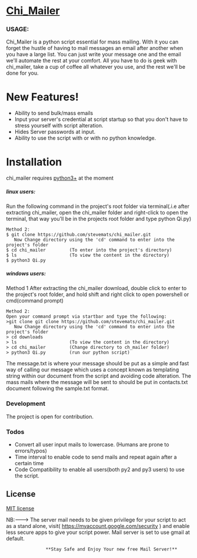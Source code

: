 #  [Chi_Mailer](https://github.com/stevemats/chi_mailer)

### USAGE:

Chi_Mailer is a  python script essential for mass mailing. With it you can forget the
hustle of having to mail messages an email after another when you have a large list. 
You can just write your message one and the email we'll automate the rest at your comfort.
All you have to do is geek with chi_mailer, take a cup of coffee all whatever you
use, and the rest we'll be done for you.

# New Features!
 - Ability to send bulk/mass emails
 - Input your server's credential at script startup so that you don't have to stress yourself with script alteration.
 - Hides Server passwords at input.
 - Ability to use the script with or with no python knowledge.
 
# Installation
chi_mailer requires [python3+](https://python.org/) at the moment

##### linux users:

Run the following command in the project's root folder via terminal(.i.e after
extracting chi_mailer, open the chi_mailer folder and right-click to open the
terminal, that way you'll be in the projects root folder and type python Qi.py)
```
Method 2:
$ git clone https://github.com/stevemats/chi_mailer.git
   Now Change directory using the 'cd' command to enter into the project's folder
$ cd chi_mailer         (To enter into the project's directory)
$ ls                    (To view the content in the directory)
$ python3 Qi.py
```
##### windows users:

Method 1
After extracting the chi_mailer download, double click to enter to the project's
root folder, and hold shift and right click to open powershell or cmd(command prompt)
```
Method 2:
Open your command prompt via startbar and type the following:
>git clone git clone https://github.com/stevemats/chi_mailer.git
   Now Change directory using the 'cd' command to enter into the project's folder
> cd downloads
> ls                    (To view the content in the directory)
> cd chi_mailer         (Change directory to ch_mailer folder)
> python3 Qi.py         (run our python script)
```

The message.txt is where your message should be put as a simple and fast way of calling our message  which uses a concept known as templating string within our document from the script and avoiding code alteration.
The mass mails where the message will be sent to should be put in contacts.txt    document following the sample.txt format.

### Development

The project is open for contribution.

### Todos

 - Convert all user input mails to lowercase. (Humans are prone to errors/typos)
 - Time interval to enable code to send mails and repeat again after a certain time
 - Code Compatibility to enable all users(both py2 and py3 users) to use the script.

License
----

[MIT license](https://opensource.org/licenses/MIT)

NB:---> The server mail needs to be given privilege for your script to act as a stand alone,
        visit( https://myaccount.google.com/security ) and enable less secure apps to give your
        script power. Mail server is set to use gmail at default.


                   **Stay Safe and Enjoy Your new free Mail Server!**
